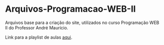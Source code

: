 # Arquivos-Programacao-WEB-II

Arquivos base para a criação do site, utilizados no curso Programação WEB II do Professor André Maurício.

Link para a playlist de aulas [aqui](https://www.youtube.com/playlist?list=PL21XB6MnrdgA6loXEywpXoW-_Dw_zUasu "link para playlist").
